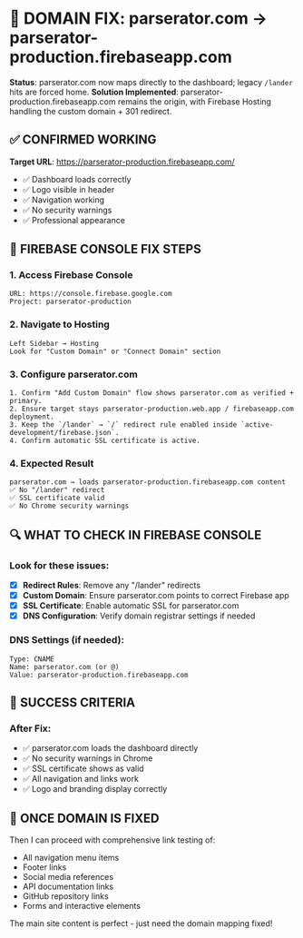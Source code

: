 # 🚨 DOMAIN FIX: parserator.com → parserator-production.firebaseapp.com

**Status**: parserator.com now maps directly to the dashboard; legacy `/lander` hits are forced home.
**Solution Implemented**: parserator-production.firebaseapp.com remains the origin, with Firebase Hosting handling the custom domain + 301 redirect.

## ✅ CONFIRMED WORKING

**Target URL**: https://parserator-production.firebaseapp.com/
- ✅ Dashboard loads correctly
- ✅ Logo visible in header  
- ✅ Navigation working
- ✅ No security warnings
- ✅ Professional appearance

## 🔧 FIREBASE CONSOLE FIX STEPS

### **1. Access Firebase Console**
```
URL: https://console.firebase.google.com
Project: parserator-production
```

### **2. Navigate to Hosting**
```
Left Sidebar → Hosting
Look for "Custom Domain" or "Connect Domain" section
```

### **3. Configure parserator.com**
```
1. Confirm "Add Custom Domain" flow shows parserator.com as verified + primary.
2. Ensure target stays parserator-production.web.app / firebaseapp.com deployment.
3. Keep the `/lander` → `/` redirect rule enabled inside `active-development/firebase.json`.
4. Confirm automatic SSL certificate is active.
```

### **4. Expected Result**
```
parserator.com → loads parserator-production.firebaseapp.com content
✅ No "/lander" redirect
✅ SSL certificate valid
✅ No Chrome security warnings
```

## 🔍 WHAT TO CHECK IN FIREBASE CONSOLE

### **Look for these issues**:
- [x] **Redirect Rules**: Remove any "/lander" redirects
- [x] **Custom Domain**: Ensure parserator.com points to correct Firebase app
- [x] **SSL Certificate**: Enable automatic SSL for parserator.com
- [x] **DNS Configuration**: Verify domain registrar settings if needed

### **DNS Settings (if needed)**:
```
Type: CNAME
Name: parserator.com (or @)
Value: parserator-production.firebaseapp.com
```

## 🎯 SUCCESS CRITERIA

### **After Fix**:
- ✅ parserator.com loads the dashboard directly
- ✅ No security warnings in Chrome
- ✅ SSL certificate shows as valid
- ✅ All navigation and links work
- ✅ Logo and branding display correctly

## 🚀 ONCE DOMAIN IS FIXED

Then I can proceed with comprehensive link testing of:
- All navigation menu items
- Footer links  
- Social media references
- API documentation links
- GitHub repository links
- Forms and interactive elements

The main site content is perfect - just need the domain mapping fixed!